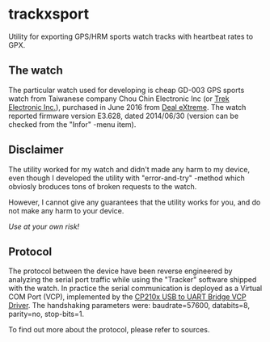 # trackxsport
Utility for exporting GPS/HRM sports watch tracks with heartbeat rates to GPX.

## The watch

The particular watch used for developing is cheap GD-003 GPS sports watch
from Taiwanese company Chou Chin Electronic Inc (or
[Trek Electronic Inc.](http://www.treklimited.com/)), purchased in June
2016 from 
[Deal eXtreme](http://www.dx.com/p/gd-003-multi-function-outdoor-digital-sport-watch-w-pedometer-gps-compass-backlight-navy-354517#.V6rwr6Isw-o).
The watch reported firmware version E3.628, dated 2014/06/30
(version can be checked from the "Infor" -menu item).

## Disclaimer

The utility worked for my watch and didn't made any harm to my device,
even though I developed the utility with "error-and-try" -method which
obviosly broduces tons of broken requests to the watch.

However, I cannot give any guarantees that the utility works
for you, and do not make any harm to your device. 

*Use at your own risk!*


## Protocol

The protocol between the device have been reverse engineered by analyzing the serial port traffic while using
the "Tracker" software shipped with the watch. In practice the serial communication is deployed as a Virtual COM Port
(VCP), implemented by the
[CP210x USB to UART Bridge VCP Driver](https://www.silabs.com/products/mcu/Pages/USBtoUARTBridgeVCPDrivers.aspx).
The handshaking parameters were: baudrate=57600, databits=8, parity=no, stop-bits=1.

To find out more about the protocol, please refer to sources.
